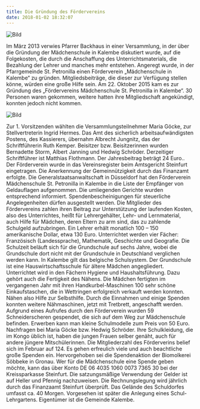 ```yaml
---
title: Die Gründung des Fördervereins
date: 2018-01-02 18:32:07
---
```

![Bild](/images/danke.png)

Im März 2013 verwies Pfarrer Backhaus in einer Versammlung, in der über die Gründung der Mädchenschule in Kalembe diskutiert wurde, auf die Folgekosten, die durch die Anschaffung des Unterrichtsmaterials, die Bezahlung der Lehrer und manches mehr entstehen. Angeregt wurde, in der Pfarrgemeinde St. Petronilla einen Förderverein „Mädchenschule in Kalembe“ zu gründen. Mitgliedsbeiträge, die dieser zur Verfügung stellen könne, würden eine große Hilfe sein. <!-- more --> Am 22. Oktober 2015 kam es zur Gründung des „Fördervereins Mädchenschule St. Petronilla in Kalembe“.  30 Personen waren gekommen, weitere hatten ihre Mitgliedschaft angekündigt, konnten jedoch nicht kommen.

![Bild](/images/schule.png)

Zur 1. Vorsitzenden wählten die Versammlungsteilnehmer Maria Göcke, zur Stellvertreterin Ingrid Hermes. Das Amt des sicherlich arbeitsaufwändigsten Postens, des Kassierers, übernahm Albrecht Jungnitz, das der Schriftführerin Ruth Kemper. Beisitzer bzw. Beisitzerinnen wurden Bernadette Storm, Albert Janning und Hedwig Schröder. Derzeitiger Schriftführer ist Matthias Flothmann. Der Jahresbeitrag beträgt 24 Euro..   Der Förderverein wurde in das Vereinsregister beim Amtsgericht Steinfurt eingetragen. Die Anerkennung der Gemeinnützigkeit durch das Finanzamt erfolgte. Die Generalstaatsanwaltschaft in Düsseldorf hat den Förderverein Mädchenschule St. Petronilla in Kalembe in die Liste der Empfänger von Geldauflagen aufgenommen. Die umliegenden Gerichte wurden entsprechend informiert.  Spendenbescheinigungen für steuerliche Angelegenheiten dürfen ausgestellt werden. Die Mitglieder des Fördervereins zahlen ihren Beitrag zur  Unterstützung der laufenden Kosten, also des Unterrichtes, heißt für Lehrergehälter, Lehr- und Lernmaterial, auch Hilfe für Mädchen, deren Eltern zu arm sind, das zu zahlende Schulgeld aufzubringen. Ein Lehrer erhält monatlich 100 – 150 amerikanische Dollar, etwa 130 Euro.  Unterrichtet werden vier Fächer: Französisch (Landessprache), Mathematik, Geschichte und Geografie. Die Schulzeit beläuft sich  für die Grundschule auf sechs Jahre, wobei die Grundschule dort nicht mit der Grundschule in Deutschland verglichen werden kann. In Kalembe gilt das belgische Schulsystem. Der Grundschule ist eine Hauswirtschaftsschule für ältere Mädchen angegliedert. Unterrichtet wird in den Fächern Hygiene und Haushaltsführung. Dazu gehört auch die Fertigkeit des Nähens. Die Mädchen fertigten im vergangenen Jahr mit ihren Handkurbel-Maschinen 100 sehr schöne Einkaufstaschen, die in Wettringen erfolgreich verkauft werden konnten. Nähen also Hilfe zur Selbsthilfe. Durch die Einnahmen und einige Spenden konnten weitere Nähmaschinen, jetzt mit Tretbrett, angeschafft werden. Aufgrund eines Aufrufes durch den Förderverein wurden 59 Schneiderscheren gespendet, die sich auf dem Weg zur Mädchenschule befinden.  Erwerben kann man kleine Schulmodelle zum Preis von 50 Euro. Nachfragen bei Maria Göcke bzw. Hedwig Schröder. Ihre Schulkleidung, die im Kongo üblich ist, haben die jungen Frauen selber genäht, auch für andere jüngere Mitschülerinnen. Die Mitgliederzahl des Förderverins  belief sich im Februar auf 124. Es gehen erfreulich viele und auch beachtliche große Spenden ein. Hervorgehoben sei die Spendenaktion der Biomolkerei Söbbeke in Gronau. Wer für die Mädchenschule eine Spende geben möchte, kann das über Konto DE 06  4035  1060 0073 7365 30 bei der Kreissparkasse Steinfurt. Die satzungsmäßige Verwendung der Gelder ist auf Heller und Pfennig nachzuweisen. Die Rechnungslegung wird jährlich durch das Finanzaamt Steinfurt überprüft.  Das Gelände des Schuldorfes umfasst ca. 40 Morgen. Vorgesehen ist später die Anlegung eines Schul-Lehrgartens. Eigentümer ist die Gemeinde Kalembe.

